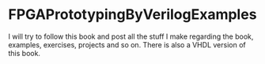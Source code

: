 # FPGAPrototypingByVerilogExamples
I will try to follow this book and post all the stuff I make regarding the book, examples, exercises, projects and so on. There is also a VHDL version of this book.
